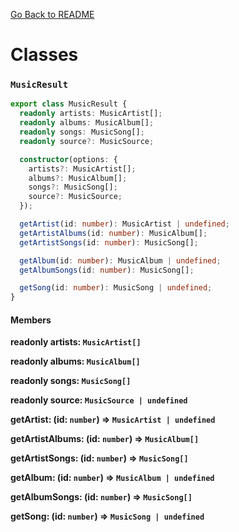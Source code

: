 [Go Back to README](../README.md)

# Classes

### `MusicResult`

```ts
export class MusicResult {
  readonly artists: MusicArtist[];
  readonly albums: MusicAlbum[];
  readonly songs: MusicSong[];
  readonly source?: MusicSource;

  constructor(options: {
    artists?: MusicArtist[];
    albums?: MusicAlbum[];
    songs?: MusicSong[];
    source?: MusicSource;
  });

  getArtist(id: number): MusicArtist | undefined;
  getArtistAlbums(id: number): MusicAlbum[];
  getArtistSongs(id: number): MusicSong[];

  getAlbum(id: number): MusicAlbum | undefined;
  getAlbumSongs(id: number): MusicSong[];

  getSong(id: number): MusicSong | undefined;
}
```

#### Members

**readonly artists: `MusicArtist[]`**

**readonly albums: `MusicAlbum[]`**

**readonly songs: `MusicSong[]`**

**readonly source: `MusicSource | undefined`**

**getArtist: (id: `number`) => `MusicArtist | undefined`**

**getArtistAlbums: (id: `number`) => `MusicAlbum[]`**

**getArtistSongs: (id: `number`) => `MusicSong[]`**

**getAlbum: (id: `number`) => `MusicAlbum | undefined`**

**getAlbumSongs: (id: `number`) => `MusicSong[]`**

**getSong: (id: `number`) => `MusicSong | undefined`**
